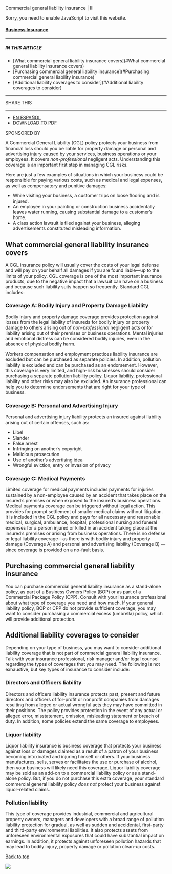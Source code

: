 Commercial general liability insurance | III

Sorry, you need to enable JavaScript to visit this website.

#### [Business Insurance](/insurance-basics/business-insurance)

---

##### IN THIS ARTICLE

* [What commercial general liability insurance covers](#What commercial general liability insurance covers)
* [Purchasing commercial general liability insurance](#Purchasing commercial general liability insurance)
* [Additional liability coverages to consider](#Additional liability coverages to consider)

---

SHARE THIS

---

* [EN ESPAÑOL](/es/article/el-seguro-de-responsabilidad-civil-general-comercial)
* [DOWNLOAD TO PDF](/customprint/article/commercial-general-liability-insurance)

SPONSORED BY

A Commercial General Liability (CGL) policy protects your business from financial loss should you be liable for property damage or personal and advertising injury caused by your services, business operations or your employees. It covers *non-professional* negligent acts. Understanding this coverage is an important first step in managing CGL risks.

Here are just a few examples of situations in which your business could be responsible for paying various costs, such as medical and legal expenses, as well as compensatory and punitive damages:

* While visiting your business, a customer trips on loose flooring and is injured.
* An employee in your painting or construction business accidentally leaves water running, causing substantial damage to a customer’s home.
* A class action lawsuit is filed against your business, alleging advertisements constituted misleading information.

## What commercial general liability insurance covers

A CGL insurance policy will usually cover the costs of your legal defense and will pay on your behalf all damages if you are found liable—up to the limits of your policy. CGL coverage is one of the most important insurance products, due to the negative impact that a lawsuit can have on a business and because such liability suits happen so frequently. Standard CGL includes:

### Coverage A: Bodily Injury and Property Damage Liability

Bodily injury and property damage coverage provides protection against losses from the legal liability of insureds for bodily injury or property damage to others arising out of *non-professional* negligent acts or for liability arising out of their premises or business operations. Mental injuries and emotional distress can be considered bodily injuries, even in the absence of physical bodily harm.

Workers compensation and employment practices liability insurance are excluded but can be purchased as separate policies. In addition, pollution liability is excluded and can be purchased as an endorsement. However, this coverage is very limited, and high-risk businesses should consider purchasing a separate pollution liability policy. Liquor liability, professional liability and other risks may also be excluded. An insurance professional can help you to determine endorsements that are right for your type of business.

### Coverage B: Personal and Advertising Injury

Personal and advertising injury liability protects an insured against liability arising out of certain offenses, such as:

* Libel
* Slander
* False arrest
* Infringing on another’s copyright
* Malicious prosecution
* Use of another’s advertising idea
* Wrongful eviction, entry or invasion of privacy

### Coverage C: Medical Payments

Limited coverage for medical payments includes payments for injuries sustained by a non-employee caused by an accident that takes place on the insured’s premises or when exposed to the insured’s business operations. Medical payments coverage can be triggered without legal action. This provides for prompt settlement of smaller medical claims without litigation. It is included in the CGL policy and pays for all necessary and reasonable medical, surgical, ambulance, hospital, professional nursing and funeral expenses for a person injured or killed in an accident taking place at the insured’s premises or arising from business operations. There is no defense or legal liability coverage—as there is with bodily injury and property damage (Coverage A) and personal and advertising liability (Coverage B) —since coverage is provided on a no-fault basis.

## Purchasing commercial general liability insurance

You can purchase commercial general liability insurance as a stand-alone policy, as part of a Business Owners Policy (BOP) or as part of a Commercial Package Policy (CPP). Consult with your insurance professional about what type of coverage you need and how much. If your general liability policy, BOP or CPP do not provide sufficient coverage, you may want to consider purchasing a commercial excess (umbrella) policy, which will provide additional protection.

## Additional liability coverages to consider

Depending on your type of business, you may want to consider additional liability coverage that is not part of commercial general liability insurance. Talk with your insurance professional, risk manager and/or legal counsel regarding the types of coverages that you may need. The following is not exhaustive, but key types of insurance to consider include:

### Directors and Officers liability

Directors and officers liability insurance protects past, present and future directors and officers of for-profit or nonprofit companies from damages resulting from alleged or actual wrongful acts they may have committed in their positions. The policy provides protection in the event of any actual or alleged error, misstatement, omission, misleading statement or breach of duty. In addition, some policies extend the same coverage to employees.

### Liquor liability

Liquor liability insurance is business coverage that protects your business against loss or damages claimed as a result of a patron of your business becoming intoxicated and injuring himself or others. If your business manufactures, sells, serves or facilitates the use or purchase of alcohol, then your business will likely need this coverage. Liquor liability coverage may be sold as an add-on to a commercial liability policy or as a stand-alone policy. But, if you do not purchase this extra coverage, your standard commercial general liability policy *does not* protect your business against liquor-related claims.

### Pollution liability

This type of coverage provides industrial, commercial and agricultural property owners, managers and developers with a broad range of pollution liability protection for gradual, as well as sudden and accidental, first-party and third-party environmental liabilities. It also protects assets from unforeseen environmental exposures that could have substantial impact on earnings. In addition, it protects against unforeseen pollution hazards that may lead to bodily injury, property damage or pollution clean-up costs.

[Back to top](#top)

 ![](https://px.ads.linkedin.com/collect/?pid=80820&fmt=gif)